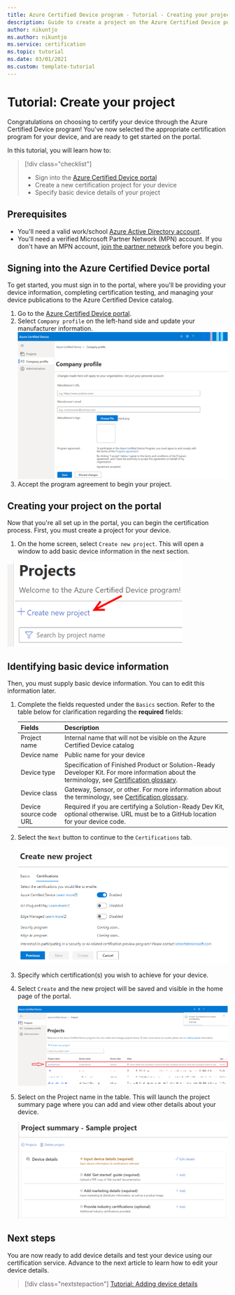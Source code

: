 ```yaml
---
title: Azure Certified Device program - Tutorial - Creating your project
description: Guide to create a project on the Azure Certified Device portal 
author: nikuntjo
ms.author: nikuntjo
ms.service: certification
ms.topic: tutorial
ms.date: 03/01/2021
ms.custom: template-tutorial 
---
```


# Tutorial: Create your project

Congratulations on choosing to certify your device through the Azure Certified Device program! You've now selected the appropriate certification program for your device, and are ready to get started on the portal.

In this tutorial, you will learn how to:

> [!div class="checklist"]
> * Sign into the [Azure Certified Device portal](https://certify.azure.com/)
> * Create a new certification project for your device
> * Specify basic device details of your project

## Prerequisites

- You'll need a valid work/school [Azure Active Directory account](https://docs.microsoft.com/azure/active-directory/fundamentals/active-directory-whatis).
- You'll need a verified Microsoft Partner Network (MPN) account. If you don't have an MPN account, [join the partner network](https://partner.microsoft.com/) before you begin.

## Signing into the Azure Certified Device portal

To get started, you must sign in to the portal, where you'll be providing your device information, completing certification testing, and managing your device publications to the Azure Certified Device catalog.

1. Go to the [Azure Certified Device portal](https://certify.azure.com).
1. Select `Company profile` on the left-hand side and update your manufacturer information.
   ![Company profile section](./media/images/company-profile.png)
1. Accept the program agreement to begin your project.

## Creating your project on the portal

Now that you're all set up in the portal, you can begin the certification process. First, you must create a project for your device.

1. On the home screen, select `Create new project`. This will open a window to add basic device information in the next section.

 ![Image of the Create new project button](./media/images/create-new-project.png)

## Identifying basic device information

Then, you must supply basic device information. You can to edit this information later.

1. Complete the fields requested under the `Basics` section. Refer to the table below for clarification regarding the **required** fields:

    | Fields                  | Description                                                                                                                         |
    |------------------------|-------------------------------------------------------------------------------------------------------------------------------------|
    | Project name           | Internal name that will not be visible on the Azure Certified Device catalog                                                        |
    | Device name            | Public name for your device                                                                                                |
    | Device type            | Specification of Finished Product or Solution-Ready Developer Kit.     For more information about the terminology, see [Certification glossary](./resources-glossary.md).                                                                     |
    | Device class           | Gateway, Sensor, or other.  For more information about the terminology, see [Certification glossary](./resources-glossary.md).                                                                    |
    | Device source code URL | Required if you are certifying a Solution-Ready Dev Kit, optional otherwise. URL must be to a GitHub location for your device code. |
1. Select the `Next` button to continue to the `Certifications` tab.

    ![Image of the Create new project form, Certifications tab](./media/images/create-new-project-certificationswindow.png)

1. Specify which certification(s) you wish to achieve for your device.
1. Select `Create` and the new project will be saved and visible in the home page of the portal.

    ![Image of project table](./media/images/project-table.png)

1. Select on the Project name in the table. This will launch the project summary page where you can add and view other details about your device.

    ![Image of the project details page](./media/images/device-details-section.png)

## Next steps

You are now ready to add device details and test your device using our certification service. Advance to the next article to learn how to edit your device details.
> [!div class="nextstepaction"]
> [Tutorial: Adding device details](tutorial-02-adding-device-details.md)
